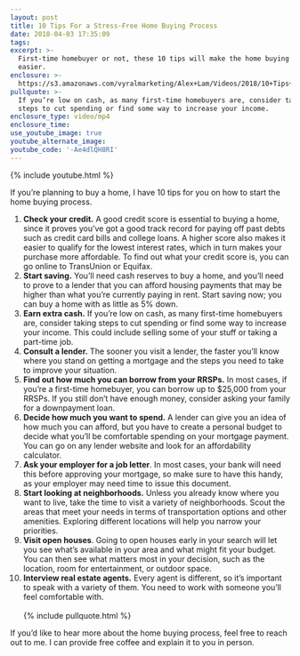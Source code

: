 ```yaml
---
layout: post
title: 10 Tips For a Stress-Free Home Buying Process
date: 2018-04-03 17:35:09
tags:
excerpt: >-
  First-time homebuyer or not, these 10 tips will make the home buying process
  easier.
enclosure: >-
  https://s3.amazonaws.com/vyralmarketing/Alex+Lam/Videos/2018/10+Tips+For+Your+Home+Buying+Process+-+Vancouver+Real+Estate+Agent.mp4
pullquote: >-
  If you’re low on cash, as many first-time homebuyers are, consider taking
  steps to cut spending or find some way to increase your income.
enclosure_type: video/mp4
enclosure_time:
use_youtube_image: true
youtube_alternate_image:
youtube_code: '-Ae4dlQH8RI'
---
```


{% include youtube.html %}

If you’re planning to buy a home, I have 10 tips for you on how to start the home buying process.

1. **Check your credit.** A good credit score is essential to buying a home, since it proves you’ve got a good track record for paying off past debts such as credit card bills and college loans. A higher score also makes it easier to qualify for the lowest interest rates, which in turn makes your purchase more affordable. To find out what your credit score is, you can go online to TransUnion or Equifax.
2. **Start saving.** You’ll need cash reserves to buy a home, and you’ll need to prove to a lender that you can afford housing payments that may be higher than what you’re currently paying in rent. Start saving now; you can buy a home with as little as 5% down.
3. **Earn extra cash.** If you’re low on cash, as many first-time homebuyers are, consider taking steps to cut spending or find some way to increase your income. This could include selling some of your stuff or taking a part-time job.
4. **Consult a lender.** The sooner you visit a lender, the faster you’ll know where you stand on getting a mortgage and the steps you need to take to improve your situation.
5. **Find out how much you can borrow from your RRSPs.** In most cases, if you’re a first-time homebuyer, you can borrow up to $25,000 from your RRSPs. If you still don’t have enough money, consider asking your family for a downpayment loan.
6. **Decide how much you want to spend.** A lender can give you an idea of how much you can afford, but you have to create a personal budget to decide what you’ll be comfortable spending on your mortgage payment. You can go on any lender website and look for an affordability calculator.
7. **Ask your employer for a job letter**. In most cases, your bank will need this before approving your mortgage, so make sure to have this handy, as your employer may need time to issue this document.
8. **Start looking at neighborhoods.** Unless you already know where you want to live, take the time to visit a variety of neighborhoods. Scout the areas that meet your needs in terms of transportation options and other amenities. Exploring different locations will help you narrow your priorities.
9. **Visit open houses**. Going to open houses early in your search will let you see what’s available in your area and what might fit your budget. You can then see what matters most in your decision, such as the location, room for entertainment, or outdoor space.
10. **Interview real estate agents.** Every agent is different, so it’s important to speak with a variety of them. You need to work with someone you’ll feel comfortable with.<br><br>{% include pullquote.html %}

If you’d like to hear more about the home buying process, feel free to reach out to me. I can provide free coffee and explain it to you in person.